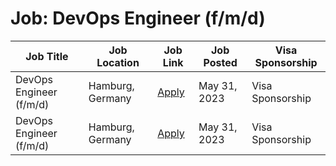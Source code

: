# Job: DevOps Engineer (f/m/d)

| Job Title | Job Location | Job Link | Job Posted | Visa Sponsorship |
| --- | --- | --- | --- | --- |
| DevOps Engineer (f/m/d) | Hamburg, Germany | [Apply](https://join.com/companies/justtrack/8192655-devops-engineer-f-m-d) | May 31, 2023 | Visa Sponsorship |
| DevOps Engineer (f/m/d) | Hamburg, Germany | [Apply](https://join.com/companies/justtrack/8192655-devops-engineer-f-m-d) | May 31, 2023 | Visa Sponsorship |

